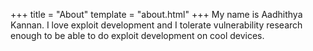 +++
title = "About"
template = "about.html"
+++
My name is Aadhithya Kannan. I love exploit development and I tolerate vulnerability research enough to be able to do exploit development on cool devices.
